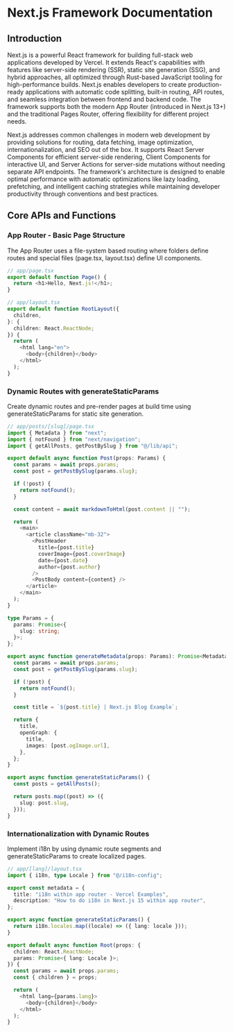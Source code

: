 # Next.js Framework Documentation

## Introduction

Next.js is a powerful React framework for building full-stack web applications developed by Vercel. It extends React's capabilities with features like server-side rendering (SSR), static site generation (SSG), and hybrid approaches, all optimized through Rust-based JavaScript tooling for high-performance builds. Next.js enables developers to create production-ready applications with automatic code splitting, built-in routing, API routes, and seamless integration between frontend and backend code. The framework supports both the modern App Router (introduced in Next.js 13+) and the traditional Pages Router, offering flexibility for different project needs.

Next.js addresses common challenges in modern web development by providing solutions for routing, data fetching, image optimization, internationalization, and SEO out of the box. It supports React Server Components for efficient server-side rendering, Client Components for interactive UI, and Server Actions for server-side mutations without needing separate API endpoints. The framework's architecture is designed to enable optimal performance with automatic optimizations like lazy loading, prefetching, and intelligent caching strategies while maintaining developer productivity through conventions and best practices.

## Core APIs and Functions

### App Router - Basic Page Structure

The App Router uses a file-system based routing where folders define routes and special files (page.tsx, layout.tsx) define UI components.

```typescript
// app/page.tsx
export default function Page() {
  return <h1>Hello, Next.js!</h1>;
}

// app/layout.tsx
export default function RootLayout({
  children,
}: {
  children: React.ReactNode;
}) {
  return (
    <html lang="en">
      <body>{children}</body>
    </html>
  );
}
```

### Dynamic Routes with generateStaticParams

Create dynamic routes and pre-render pages at build time using generateStaticParams for static site generation.

```typescript
// app/posts/[slug]/page.tsx
import { Metadata } from "next";
import { notFound } from "next/navigation";
import { getAllPosts, getPostBySlug } from "@/lib/api";

export default async function Post(props: Params) {
  const params = await props.params;
  const post = getPostBySlug(params.slug);

  if (!post) {
    return notFound();
  }

  const content = await markdownToHtml(post.content || "");

  return (
    <main>
      <article className="mb-32">
        <PostHeader
          title={post.title}
          coverImage={post.coverImage}
          date={post.date}
          author={post.author}
        />
        <PostBody content={content} />
      </article>
    </main>
  );
}

type Params = {
  params: Promise<{
    slug: string;
  }>;
};

export async function generateMetadata(props: Params): Promise<Metadata> {
  const params = await props.params;
  const post = getPostBySlug(params.slug);

  if (!post) {
    return notFound();
  }

  const title = `${post.title} | Next.js Blog Example`;

  return {
    title,
    openGraph: {
      title,
      images: [post.ogImage.url],
    },
  };
}

export async function generateStaticParams() {
  const posts = getAllPosts();

  return posts.map((post) => ({
    slug: post.slug,
  }));
}
```

### Internationalization with Dynamic Routes

Implement i18n by using dynamic route segments and generateStaticParams to create localized pages.

```typescript
// app/[lang]/layout.tsx
import { i18n, type Locale } from "@/i18n-config";

export const metadata = {
  title: "i18n within app router - Vercel Examples",
  description: "How to do i18n in Next.js 15 within app router",
};

export async function generateStaticParams() {
  return i18n.locales.map((locale) => ({ lang: locale }));
}

export default async function Root(props: {
  children: React.ReactNode;
  params: Promise<{ lang: Locale }>;
}) {
  const params = await props.params;
  const { children } = props;

  return (
    <html lang={params.lang}>
      <body>{children}</body>
    </html>
  );
}
```
